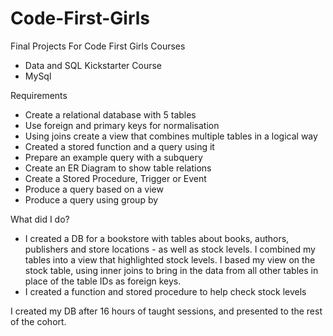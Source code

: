 # Code-First-Girls
Final Projects For Code First Girls Courses
- Data and SQL Kickstarter Course
- MySql

Requirements
- Create a relational database with 5 tables
- Use foreign and primary keys for normalisation
- Using joins create a view that combines multiple tables in a logical way
- Created a stored function and a query using it
- Prepare an example query with a subquery
- Create an ER Diagram to show table relations
- Create a Stored Procedure, Trigger or Event
- Produce a query based on a view
- Produce a query using group by

What did I do?
- I created a DB for a bookstore with tables about books, authors, publishers and store locations - as well as stock levels. I combined my tables into a view that highlighted stock levels. I based my view on the stock table, using inner joins to bring in the data from all other tables in place of the table IDs as foreign keys. 
- I created a function and stored procedure to help check stock levels

I created my DB after 16 hours of taught sessions, and presented to the rest of the cohort. 

